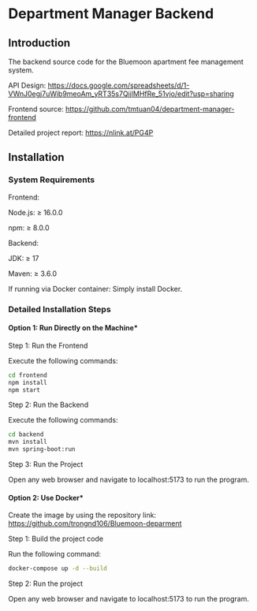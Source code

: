# Department Manager Backend

## Introduction
The backend source code for the Bluemoon apartment fee management system.

API Design: https://docs.google.com/spreadsheets/d/1-VWnJ0egj7uWib9meoAm_yRT35s7QjjlMHfRe_51vjo/edit?usp=sharing

Frontend source: https://github.com/tmtuan04/department-manager-frontend

Detailed project report: https://nlink.at/PG4P

## Installation
### System Requirements
Frontend:

Node.js: ≥ 16.0.0

npm: ≥ 8.0.0

Backend:

JDK: ≥ 17

Maven: ≥ 3.6.0

If running via Docker container: Simply install Docker.

### Detailed Installation Steps
#### Option 1: Run Directly on the Machine*

Step 1: Run the Frontend

Execute the following commands:
```bash
cd frontend
npm install
npm start
```

Step 2: Run the Backend

Execute the following commands:
```bash
cd backend
mvn install
mvn spring-boot:run
```

Step 3: Run the Project

Open any web browser and navigate to localhost:5173 to run the program.

#### Option 2: Use Docker*

Create the image by using the repository link:
https://github.com/trongnd106/Bluemoon-deparment

Step 1: Build the project code

Run the following command:
```bash
docker-compose up -d --build
```

Step 2: Run the project

Open any web browser and navigate to localhost:5173 to run the program.
